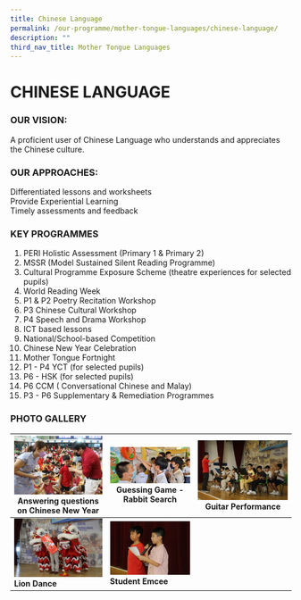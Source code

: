 ```yaml
---
title: Chinese Language
permalink: /our-programme/mother-tongue-languages/chinese-language/
description: ""
third_nav_title: Mother Tongue Languages
---
```

# **CHINESE LANGUAGE**

### OUR VISION:

A proficient user of Chinese Language who understands and appreciates the Chinese culture.

### OUR APPROACHES:

Differentiated lessons and worksheets  
Provide Experiential Learning  
Timely assessments and feedback  

### KEY PROGRAMMES

1.  PERI Holistic Assessment (Primary 1 &amp; Primary 2)
2.  MSSR (Model Sustained Silent Reading Programme)
3.  Cultural Programme Exposure Scheme (theatre experiences for selected pupils)
4.  World Reading Week
5.  P1 &amp; P2 Poetry Recitation Workshop
6.  P3 Chinese Cultural Workshop
7.  P4 Speech and Drama Workshop
8.  ICT based lessons
9.  National/School-based Competition
10.  Chinese New Year Celebration
11.  Mother Tongue Fortnight
12.  P1 - P4 YCT (for selected pupils)
13.  P6 - HSK (for selected pupils)
14.  P6 CCM ( Conversational Chinese and Malay)
15.  P3 - P6 Supplementary &amp; Remediation Programmes


### PHOTO GALLERY


| ![](/images/Mother%20Tongue/Chinese/Answering%20questions%20on%20Chinese%20New%20Year.jpg)Answering questions on Chinese New Year | ![](/images/Mother%20Tongue/Chinese/Guessing%20Game%20-%20Rabbit%20Search.jpeg)Guessing Game - Rabbit Search | ![](/images/Mother%20Tongue/Chinese/Guitar%20Performance.jpg)Guitar Performance |
| -------- | -------- | -------- |
| ![](/images/Mother%20Tongue/Chinese/Lion%20Dance.jpg)   **Lion Dance** | ![](/images/Mother%20Tongue/Chinese/Student%20Emcee.jpg)  **Student Emcee**   |

